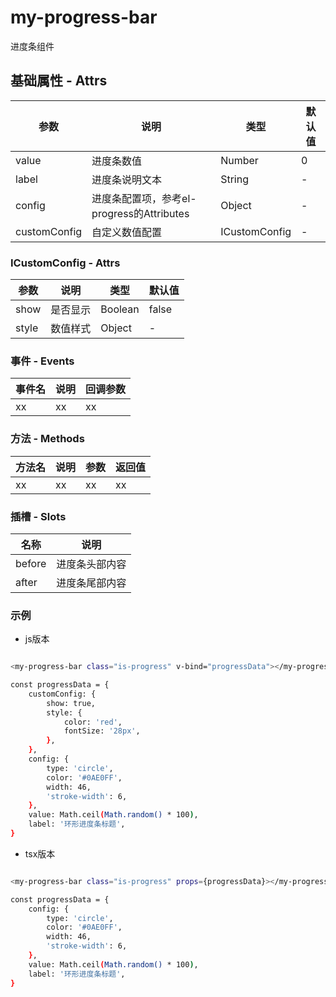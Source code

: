 # my-progress-bar

进度条组件

## 基础属性 - Attrs

| 参数     | 说明    | 类型     | 默认值    |
| ------- | -------- | -------- | -------- |
| value  | 进度条数值  | Number | 0  |
| label  | 进度条说明文本  | String | -  |
| config  | 进度条配置项，参考el-progress的Attributes  | Object | -  |
| customConfig  | 自定义数值配置  | ICustomConfig | -  |

### ICustomConfig - Attrs

| 参数     | 说明    | 类型     | 默认值    |
| ------- | -------- | -------- | -------- |
| show  | 是否显示  | Boolean | false  |
| style  | 数值样式  | Object | -  |

### 事件 - Events

| 事件名    |  说明   | 回调参数 |
| ------- | ------ | ------  |
| xx | xx    | xx   |

### 方法 - Methods

| 方法名    |  说明   |  参数 | 返回值 |
| ------- | ------ | ----- | ----- |
| xx | xx    |  xx  | xx |

### 插槽 - Slots

| 名称    |  说明   |
| ------- | ------ |
| before |  进度条头部内容  |
| after |  进度条尾部内容  |

### 示例

+ js版本

```bash

<my-progress-bar class="is-progress" v-bind="progressData"></my-progress-bar>

const progressData = {
    customConfig: {
        show: true,
        style: {
            color: 'red',
            fontSize: '28px',
        },
    },
    config: {
        type: 'circle',
        color: '#0AE0FF',
        width: 46,
        'stroke-width': 6,
    },
    value: Math.ceil(Math.random() * 100),
    label: '环形进度条标题',
}

```

+ tsx版本

```bash

<my-progress-bar class="is-progress" props={progressData}></my-progress-bar>

const progressData = {
    config: {
        type: 'circle',
        color: '#0AE0FF',
        width: 46,
        'stroke-width': 6,
    },
    value: Math.ceil(Math.random() * 100),
    label: '环形进度条标题',
}

```
